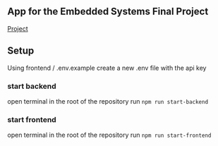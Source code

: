 ## App for the Embedded Systems Final Project
[Project](https://github.com/erokasyuart/ES-Final-Project)


## Setup
Using frontend / .env.example  create a new .env file with the api key

### start backend
open terminal in the root of the repository
run `npm run start-backend`

### start frontend
open terminal in the root of the repository
run `npm run start-frontend`
